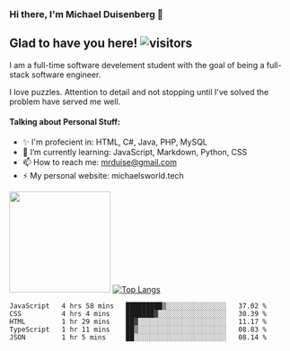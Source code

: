 ### Hi there, I'm Michael Duisenberg 👋
## Glad to have you here! ![visitors](https://visitor-badge.glitch.me/badge?page_id=MrDuise.MrDuise)

I am a full-time software develement student with the goal of being a full-stack software engineer. 

I love puzzles. Attention to detail and not stopping until I've solved the problem have served me well.

#### Talking about Personal Stuff:
- ✨ I'm profecient in: HTML, C#, Java, PHP, MySQL
- 🌱 I’m currently learning: JavaScript, Markdown, Python, CSS
- 📫 How to reach me: mrduise@gmail.com
- ⚡ My personal website: michaelsworld.tech
<!--
**MrDuise/MrDuise** is a ✨ _special_ ✨ repository because its `README.md` (this file) appears on your GitHub profile.

Here are some ideas to get you started:

- 🔭 I’m currently working on ...

- 👯 I’m looking to collaborate on ...
- 🤔 I’m looking for help with ...
- 💬 Ask me about ...

- 😄 Pronouns: ...
- ⚡ Fun fact: ...
-->

<img height="180em" src="https://github-readme-stats.vercel.app/api/?username=MrDuise&show_icons=true&hide_border=true&&count_private=true&include_all_commits=true" /> [![Top Langs](https://github-readme-stats.vercel.app/api/top-langs/?username=MrDuise&langs_count=8)](https://github.com/anuraghazra/github-readme-stats)


<!--START_SECTION:waka-->
```text
JavaScript   4 hrs 58 mins   █████████▒░░░░░░░░░░░░░░░   37.02 % 
CSS          4 hrs 4 mins    ███████▓░░░░░░░░░░░░░░░░░   30.39 % 
HTML         1 hr 29 mins    ██▓░░░░░░░░░░░░░░░░░░░░░░   11.17 % 
TypeScript   1 hr 11 mins    ██▒░░░░░░░░░░░░░░░░░░░░░░   08.83 % 
JSON         1 hr 5 mins     ██░░░░░░░░░░░░░░░░░░░░░░░   08.14 % 
```
<!--END_SECTION:waka-->
